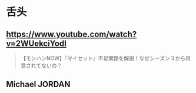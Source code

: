# 舌头

## https://www.youtube.com/watch?v=2WUekciYodI

> 【モンハンNOW】『マイセット』不足問題を解説！なぜシーズン３から用意されてないの？

## Michael JORDAN

